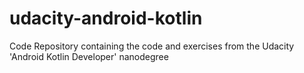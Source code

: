 # udacity-android-kotlin
Code Repository containing the code and exercises from the Udacity 'Android Kotlin Developer' nanodegree
